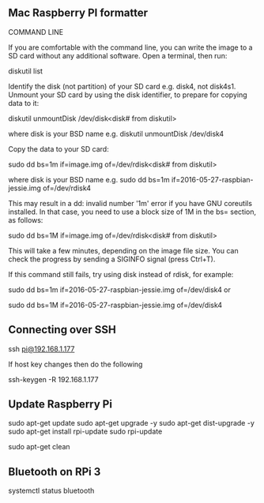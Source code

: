 ## Mac Raspberry PI formatter

COMMAND LINE

If you are comfortable with the command line, you can write the image to a SD card without any additional software. Open a terminal, then run:

diskutil list

Identify the disk (not partition) of your SD card e.g. disk4, not disk4s1.
Unmount your SD card by using the disk identifier, to prepare for copying data to it:

diskutil unmountDisk /dev/disk<disk# from diskutil>

where disk is your BSD name e.g. diskutil unmountDisk /dev/disk4

Copy the data to your SD card:

sudo dd bs=1m if=image.img of=/dev/rdisk<disk# from diskutil>

where disk is your BSD name e.g. sudo dd bs=1m if=2016-05-27-raspbian-jessie.img of=/dev/rdisk4

This may result in a dd: invalid number '1m' error if you have GNU coreutils installed. In that case, you need to use a block size of 1M in the bs= section, as follows:

sudo dd bs=1M if=image.img of=/dev/rdisk<disk# from diskutil>

This will take a few minutes, depending on the image file size. You can check the progress by sending a SIGINFO signal (press Ctrl+T).

If this command still fails, try using disk instead of rdisk, for example:

sudo dd bs=1m if=2016-05-27-raspbian-jessie.img of=/dev/disk4
or

sudo dd bs=1M if=2016-05-27-raspbian-jessie.img of=/dev/disk4

## Connecting over SSH

ssh pi@192.168.1.177

If host key changes then do the following

ssh-keygen -R 192.168.1.177

## Update Raspberry Pi

sudo apt-get update
sudo apt-get upgrade -y
sudo apt-get dist-upgrade -y
sudo apt-get install rpi-update
sudo rpi-update

sudo apt-get clean

## Bluetooth on RPi 3

systemctl status bluetooth

